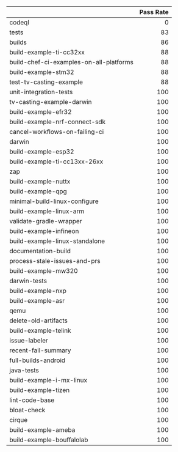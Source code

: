 |                                         |   Pass Rate |
|:----------------------------------------|------------:|
| codeql                                  |           0 |
| tests                                   |          83 |
| builds                                  |          86 |
| build-example-ti-cc32xx                 |          88 |
| build-chef-ci-examples-on-all-platforms |          88 |
| build-example-stm32                     |          88 |
| test-tv-casting-example                 |          88 |
| unit-integration-tests                  |         100 |
| tv-casting-example-darwin               |         100 |
| build-example-efr32                     |         100 |
| build-example-nrf-connect-sdk           |         100 |
| cancel-workflows-on-failing-ci          |         100 |
| darwin                                  |         100 |
| build-example-esp32                     |         100 |
| build-example-ti-cc13xx-26xx            |         100 |
| zap                                     |         100 |
| build-example-nuttx                     |         100 |
| build-example-qpg                       |         100 |
| minimal-build-linux-configure           |         100 |
| build-example-linux-arm                 |         100 |
| validate-gradle-wrapper                 |         100 |
| build-example-infineon                  |         100 |
| build-example-linux-standalone          |         100 |
| documentation-build                     |         100 |
| process-stale-issues-and-prs            |         100 |
| build-example-mw320                     |         100 |
| darwin-tests                            |         100 |
| build-example-nxp                       |         100 |
| build-example-asr                       |         100 |
| qemu                                    |         100 |
| delete-old-artifacts                    |         100 |
| build-example-telink                    |         100 |
| issue-labeler                           |         100 |
| recent-fail-summary                     |         100 |
| full-builds-android                     |         100 |
| java-tests                              |         100 |
| build-example-i-mx-linux                |         100 |
| build-example-tizen                     |         100 |
| lint-code-base                          |         100 |
| bloat-check                             |         100 |
| cirque                                  |         100 |
| build-example-ameba                     |         100 |
| build-example-bouffalolab               |         100 |
